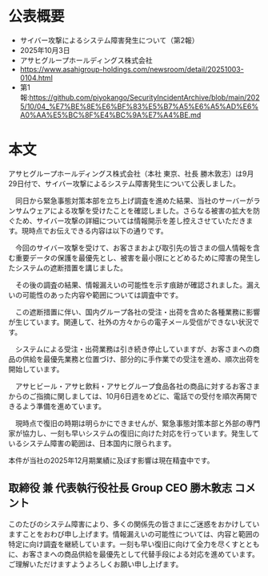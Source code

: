# 公表概要
- サイバー攻撃によるシステム障害発生について（第2報）
- 2025年10月3日
- アサヒグループホールディングス株式会社
- https://www.asahigroup-holdings.com/newsroom/detail/20251003-0104.html
- 第1報:https://github.com/piyokango/SecurityIncidentArchive/blob/main/2025/10/04_%E7%BE%8E%E6%BF%83%E5%B7%A5%E6%A5%AD%E6%A0%AA%E5%BC%8F%E4%BC%9A%E7%A4%BE.md

# 本文
アサヒグループホールディングス株式会社（本社 東京、社長 勝木敦志）は9月29日付で、サイバー攻撃によるシステム障害発生について公表しました。

　同日から緊急事態対策本部を立ち上げ調査を進めた結果、当社のサーバーがランサムウェアによる攻撃を受けたことを確認しました。さらなる被害の拡大を防ぐため、サイバー攻撃の詳細については情報開示を差し控えさせていただきます。現時点でお伝えできる内容は以下の通りです。

　今回のサイバー攻撃を受けて、お客さまおよび取引先の皆さまの個人情報を含む重要データの保護を最優先とし、被害を最小限にとどめるために障害の発生したシステムの遮断措置を講じました。

　その後の調査の結果、情報漏えいの可能性を示す痕跡が確認されました。漏えいの可能性のあった内容や範囲については調査中です。

　この遮断措置に伴い、国内グループ各社の受注・出荷を含めた各種業務に影響が生じています。関連して、社外の方々からの電子メール受信ができない状況です。

　システムによる受注・出荷業務は引き続き停止していますが、お客さまへの商品の供給を最優先業務と位置づけ、部分的に手作業での受注を進め、順次出荷を開始しています。

　アサヒビール・アサヒ飲料・アサヒグループ食品各社の商品に対するお客さまからのご指摘に関しましては、10月6日週をめどに、電話での受付を順次再開できるよう準備を進めています。

　現時点で復旧の時期は明らかにできませんが、緊急事態対策本部と外部の専門家が協力し、一刻も早いシステムの復旧に向けた対応を行っています。発生しているシステム障害の範囲は、日本国内に限られます。

本件が当社の2025年12月期業績に及ぼす影響は現在精査中です。

## 取締役 兼 代表執行役社長 Group CEO 勝木敦志 コメント
このたびのシステム障害により、多くの関係先の皆さまにご迷惑をおかけしていますことをおわび申し上げます。情報漏えいの可能性については、内容と範囲の特定に向け調査を継続しています。一刻も早い復旧に向けて全力を尽くすとともに、お客さまへの商品供給を最優先として代替手段による対応を進めています。ご理解いただけますようよろしくお願い申し上げます。
